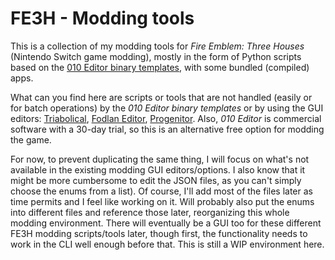 # FE3H - Modding tools

This is a collection of my modding tools for *Fire Emblem: Three Houses* (Nintendo Switch game modding), mostly in the form of Python scripts based on the [010 Editor binary templates](https://github.com/three-houses-research-team/010-binary-templates), with some bundled (compiled) apps.

What can you find here are scripts or tools that are not handled (easily or for batch operations) by the *010 Editor binary templates* or by using the GUI editors: [Triabolical](https://gamebanana.com/tools/13609), [Fodlan Editor](https://gamebanana.com/tools/8215), [Progenitor](https://gamebanana.com/tools/6902). Also, *010 Editor* is commercial software with a 30-day trial, so this is an alternative free option for modding the game.

For now, to prevent duplicating the same thing, I will focus on what's not available in the existing modding GUI editors/options. I also know that it might be more cumbersome to edit the JSON files, as you can't simply choose the enums from a list). Of course, I'll add most of the files later as time permits and I feel like working on it. Will probably also put the enums into different files and reference those later, reorganizing this whole modding environment. There will eventually be a GUI too for these different FE3H modding scripts/tools later, though first, the functionality needs to work in the CLI well enough before that. This is still a WIP environment here.